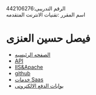 

الرقم التدريبى:442106276
    <br>
    اسم المقرر :تقنيات الانترنت المتقدمه
<body>
    <h1>فيصل حسين العنزى </h1>
    <ul>
        <li>
            <a href="page1.html">الصفحه الرئيسيه</a>
        </li>
        <li>
            <a href="page2.html">API</a>
        </li>
        <li>
            <a href="IIS&Apache.html">IIS&Apache</a>
        </li>
        <li>
            <a href="github.html">github</a>
        </li>
        <li>
            <a href="Saas.html">خدمات Saas</a>
        </li>
        <li>
            <a href="paytech.html">بوابات الدفع الالكترونى</a>
        </li>
    </ul>


